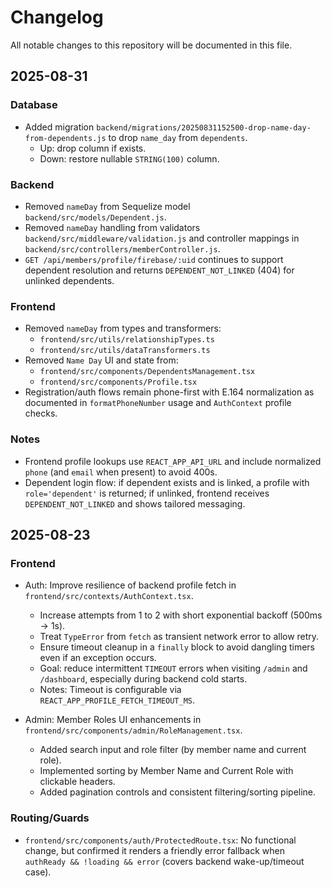 # Changelog

All notable changes to this repository will be documented in this file.

## 2025-08-31

### Database

- Added migration `backend/migrations/20250831152500-drop-name-day-from-dependents.js` to drop `name_day` from `dependents`.
  - Up: drop column if exists.
  - Down: restore nullable `STRING(100)` column.

### Backend

- Removed `nameDay` from Sequelize model `backend/src/models/Dependent.js`.
- Removed `nameDay` handling from validators `backend/src/middleware/validation.js` and controller mappings in `backend/src/controllers/memberController.js`.
- `GET /api/members/profile/firebase/:uid` continues to support dependent resolution and returns `DEPENDENT_NOT_LINKED` (404) for unlinked dependents.

### Frontend

- Removed `nameDay` from types and transformers:
  - `frontend/src/utils/relationshipTypes.ts`
  - `frontend/src/utils/dataTransformers.ts`
- Removed `Name Day` UI and state from:
  - `frontend/src/components/DependentsManagement.tsx`
  - `frontend/src/components/Profile.tsx`
- Registration/auth flows remain phone-first with E.164 normalization as documented in `formatPhoneNumber` usage and `AuthContext` profile checks.

### Notes

- Frontend profile lookups use `REACT_APP_API_URL` and include normalized `phone` (and `email` when present) to avoid 400s.
- Dependent login flow: if dependent exists and is linked, a profile with `role='dependent'` is returned; if unlinked, frontend receives `DEPENDENT_NOT_LINKED` and shows tailored messaging.

## 2025-08-23

### Frontend

- Auth: Improve resilience of backend profile fetch in `frontend/src/contexts/AuthContext.tsx`.
  - Increase attempts from 1 to 2 with short exponential backoff (500ms → 1s).
  - Treat `TypeError` from `fetch` as transient network error to allow retry.
  - Ensure timeout cleanup in a `finally` block to avoid dangling timers even if an exception occurs.
  - Goal: reduce intermittent `TIMEOUT` errors when visiting `/admin` and `/dashboard`, especially during backend cold starts.
  - Notes: Timeout is configurable via `REACT_APP_PROFILE_FETCH_TIMEOUT_MS`.

- Admin: Member Roles UI enhancements in `frontend/src/components/admin/RoleManagement.tsx`.
  - Added search input and role filter (by member name and current role).
  - Implemented sorting by Member Name and Current Role with clickable headers.
  - Added pagination controls and consistent filtering/sorting pipeline.

### Routing/Guards

- `frontend/src/components/auth/ProtectedRoute.tsx`: No functional change, but confirmed it renders a friendly error fallback when `authReady && !loading && error` (covers backend wake-up/timeout case).


